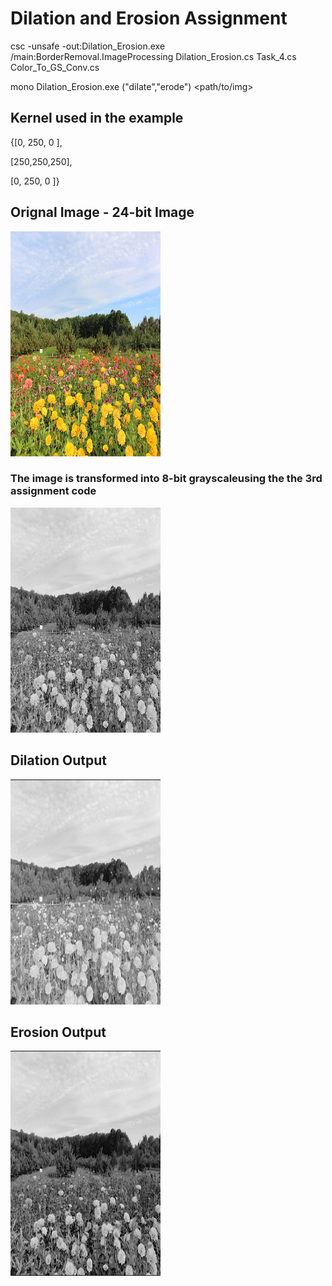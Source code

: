 # Dilation and Erosion Assignment

csc -unsafe -out:Dilation_Erosion.exe /main:BorderRemoval.ImageProcessing Dilation_Erosion.cs Task_4.cs Color_To_GS_Conv.cs

mono Dilation_Erosion.exe <method> ("dilate","erode") <path/to/img>

## Kernel used in the example

{[0,  250, 0 ],

 [250,250,250],
 
 [0,  250, 0 ]}

## Orignal Image - 24-bit Image 

<img src="https://github.com/Rashid12Kandah/Training_Assignment_7/blob/main/Dame1.jpg" alt="24-bit coloured Image of flower orchard" width="240" height="360">

### The image is transformed into 8-bit grayscaleusing the the 3rd assignment code

<img src="https://github.com/Rashid12Kandah/Training_Assignment_7/blob/main/Dame1.jpeg" alt="8-bit grayscale image of flower orchard" width="240" height="360">

## Dilation Output

<img src="https://github.com/Rashid12Kandah/Training_Assignment_7/blob/main/dilate.png" alt="8-bit grayscale dilated image of flower orchard" width="240" height="360">

## Erosion Output

<img src="https://github.com/Rashid12Kandah/Training_Assignment_7/blob/main/erode.png" alt="8-bit grayscale eroded image of flower orchard" width="240" height="360">
